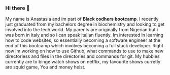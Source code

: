 ### Hi there 👋
My name is Anastasia and im part of **Black codhers bootcamp**. I recently just graduated from my bachelors degree in biochemistry and looking to get involved into the tech world. My parents are originally from Nigerian but i was born in italy and so i can speak italian fluently.
Im interested in learning how to code websites, so essentially becoming a software engineer at the end of this bootcamp which involves becoming a full stack developer.
Right now im working on how to use Github, what commands to use to make new directoriess and files in the directories and commands for git.
My hubbies currently are to binge watch shows on netflix, my favourite shows curretly are squid game, You and money heist.
<!--
**ana31d5/ana31d5** is a ✨ _special_ ✨ repository because its `README.md` (this file) appears on your GitHub profile.

Here are some ideas to get you started:

- 🔭 I’m currently working on ...
- 🌱 I’m currently learning ...
- 👯 I’m looking to collaborate on ...
- 🤔 I’m looking for help with ...
- 💬 Ask me about ...
- 📫 How to reach me: ...
- 😄 Pronouns: ...
- ⚡ Fun fact: ...
-->

